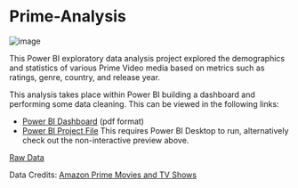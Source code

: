 # Prime-Analysis

![image](https://github.com/user-attachments/assets/09eac7cc-36be-4994-9dfb-67f8ca914a1b)

This Power BI exploratory data analysis project explored the demographics and statistics of various Prime Video media based on metrics such as ratings, genre, country, and release year.

This analysis takes place within Power BI building a dashboard and performing some data cleaning. This can be viewed in the following links:
- [Power BI Dashboard](https://github.com/mlund2k/Prime-Analysis/blob/main/Prime%20Analysis.pdf) (pdf format)
- [Power BI Project File](https://github.com/mlund2k/Prime-Analysis/blob/main/Prime%20Analysis.pbix) This requires Power BI Desktop to run, alternatively check out the non-interactive preview above.

[Raw Data](https://github.com/mlund2k/Prime-Analysis/blob/main/amazon_prime_titles.csv)

Data Credits: [Amazon Prime Movies and TV Shows](https://www.kaggle.com/datasets/shivamb/amazon-prime-movies-and-tv-shows)
